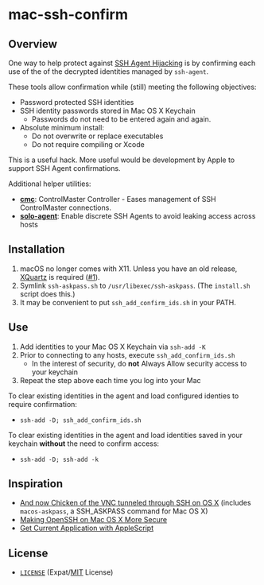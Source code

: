 # mac-ssh-confirm


## Overview

One way to help protect against [SSH Agent Hijacking][hijacking] is by
confirming each use of the of the decrypted identities managed by `ssh-agent`.

These tools allow confirmation while (still) meeting the following objectives:

- Password protected SSH identities
- SSH identity passwords stored in Mac OS X Keychain
  - Passwords do not need to be entered again and again.
- Absolute minimum install:
  - Do not overwrite or replace executables
  - Do not require compiling or Xcode

This is a useful hack. More useful would be development by Apple to support
SSH Agent confirmations.

Additional helper utilities:
- **[cmc][cmc]**: ControlMaster Controller - Eases management of SSH
  ControlMaster connections.
- **[solo-agent][soloagent]**: Enable discrete SSH Agents to avoid leaking
  access across hosts


[hijacking]:http://www.clockwork.net/blog/2012/09/28/602/ssh_agent_hijacking
[cmc]:https://github.com/TimidRobot/cmc
[soloagent]:https://github.com/TimidRobot/solo-agent


## Installation

1. macOS no longer comes with X11. Unless you have an old release,
   [XQuartz][xquartz] is required ([#1][issue1]).
2. Symlink `ssh-askpass.sh` to `/usr/libexec/ssh-askpass`.
   (The `install.sh` script does this.)
3. It may be convenient to put `ssh_add_confirm_ids.sh` in your PATH.

[xquartz]:https://xquartz.macosforge.org/landing/
[issue1]:https://github.com/TimZehta/mac-ssh-confirm/issues/1


## Use

1. Add identities to your Mac OS X Keychain via `ssh-add -K`
2. Prior to connecting to any hosts, execute `ssh_add_confirm_ids.sh`
   - In the interest of security, do **not** Always Allow security access to
     your keychain
3. Repeat the step above each time you log into your Mac

To clear existing identities in the agent and load configured identies to
require confirmation:
- `ssh-add -D; ssh_add_confirm_ids.sh`

To clear existing identities in the agent and load identities saved in your
keychain **without** the need to confirm access:
- `ssh-add -D; ssh-add -k`


## Inspiration

- [And now Chicken of the VNC tunneled through SSH on OS X][chicken] (includes
  `macos-askpass`, a SSH_ASKPASS command for Mac OS X)
- [Making OpenSSH on Mac OS X More Secure][moresecure]
- [Get Current Application with AppleScript][applescript]


[chicken]:https://blogs.oracle.com/mock/entry/and_now_chicken_of_the
[moresecure]:https://jcs.org/notaweblog/2011/04/19/making_openssh_on_mac_os_x_more_secure/
[applescript]:http://vanderbrew.com/blog/2010/02/15/get-current-application-with-applescript/


## License

- [`LICENSE`](LICENSE) (Expat/[MIT][mit] License)

[mit]: http://www.opensource.org/licenses/MIT "The MIT License | Open Source Initiative"
